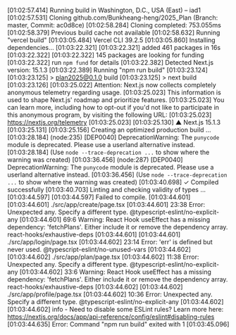 [01:02:57.414] Running build in Washington, D.C., USA (East) – iad1
[01:02:57.531] Cloning github.com/Bunkheang-heng/2025_Plan (Branch: master, Commit: ac0d8ce)
[01:02:58.284] Cloning completed: 753.055ms
[01:02:58.379] Previous build cache not available
[01:02:58.632] Running "vercel build"
[01:03:05.484] Vercel CLI 39.2.5
[01:03:05.860] Installing dependencies...
[01:03:22.321] 
[01:03:22.321] added 461 packages in 16s
[01:03:22.322] 
[01:03:22.322] 145 packages are looking for funding
[01:03:22.322]   run `npm fund` for details
[01:03:22.382] Detected Next.js version: 15.1.3
[01:03:22.389] Running "npm run build"
[01:03:23.124] 
[01:03:23.125] > plan2025@0.1.0 build
[01:03:23.125] > next build
[01:03:23.126] 
[01:03:25.022] Attention: Next.js now collects completely anonymous telemetry regarding usage.
[01:03:25.023] This information is used to shape Next.js' roadmap and prioritize features.
[01:03:25.023] You can learn more, including how to opt-out if you'd not like to participate in this anonymous program, by visiting the following URL:
[01:03:25.023] https://nextjs.org/telemetry
[01:03:25.023] 
[01:03:25.130]    ▲ Next.js 15.1.3
[01:03:25.131] 
[01:03:25.156]    Creating an optimized production build ...
[01:03:28.184] (node:235) [DEP0040] DeprecationWarning: The `punycode` module is deprecated. Please use a userland alternative instead.
[01:03:28.184] (Use `node --trace-deprecation ...` to show where the warning was created)
[01:03:36.456] (node:287) [DEP0040] DeprecationWarning: The `punycode` module is deprecated. Please use a userland alternative instead.
[01:03:36.456] (Use `node --trace-deprecation ...` to show where the warning was created)
[01:03:40.698]  ✓ Compiled successfully
[01:03:40.703]    Linting and checking validity of types ...
[01:03:44.597] 
[01:03:44.597] Failed to compile.
[01:03:44.601] 
[01:03:44.601] ./src/app/create/page.tsx
[01:03:44.601] 23:38  Error: Unexpected any. Specify a different type.  @typescript-eslint/no-explicit-any
[01:03:44.601] 69:6  Warning: React Hook useEffect has a missing dependency: 'fetchPlans'. Either include it or remove the dependency array.  react-hooks/exhaustive-deps
[01:03:44.601] 
[01:03:44.601] ./src/app/login/page.tsx
[01:03:44.602] 23:14  Error: 'err' is defined but never used.  @typescript-eslint/no-unused-vars
[01:03:44.602] 
[01:03:44.602] ./src/app/plan/page.tsx
[01:03:44.602] 11:38  Error: Unexpected any. Specify a different type.  @typescript-eslint/no-explicit-any
[01:03:44.602] 33:6  Warning: React Hook useEffect has a missing dependency: 'fetchPlans'. Either include it or remove the dependency array.  react-hooks/exhaustive-deps
[01:03:44.602] 
[01:03:44.602] ./src/app/profile/page.tsx
[01:03:44.602] 10:36  Error: Unexpected any. Specify a different type.  @typescript-eslint/no-explicit-any
[01:03:44.602] 
[01:03:44.602] info  - Need to disable some ESLint rules? Learn more here: https://nextjs.org/docs/app/api-reference/config/eslint#disabling-rules
[01:03:44.635] Error: Command "npm run build" exited with 1
[01:03:45.096] 